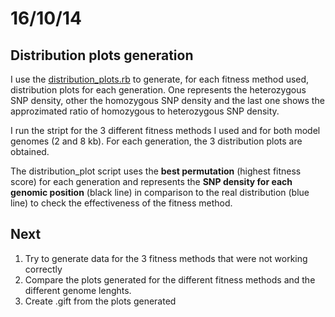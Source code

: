 16/10/14
========================================================


Distribution plots generation
-------

I use the [distribution_plots.rb](https://github.com/pilarcormo/fragmented_genome_with_snps/blob/master/distribution_plots.rb) to generate, for each fitness method used, distribution plots for each generation. One represents the heterozygous SNP density, other the homozygous SNP density and the last one shows the approzimated ratio of homozygous to heterozygous SNP density. 

I run the stript for the 3 different fitness methods I used and for both model genomes (2 and 8 kb). For each generation, the 3 distribution plots are obtained. 

The distribution_plot script uses the **best permutation** (highest fitness score) for each generation and represents the **SNP density for each genomic position** (black line) in comparison to the real distribution (blue line) to check the effectiveness of the fitness method. 

Next
-------

1. Try to generate data for the 3 fitness methods that were not working correctly
2. Compare the plots generated for the different fitness methods and the different genome lenghts. 
3. Create .gift from the plots generated






 
